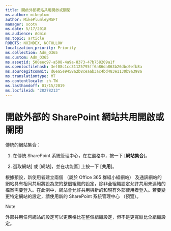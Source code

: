 ```yaml
---
title: 開啟外部網站共用開啟或關閉
ms.author: mikeplum
author: MikePlumleyMSFT
manager: scotv
ms.date: 5/17/2018
ms.audience: Admin
ms.topic: article
ROBOTS: NOINDEX, NOFOLLOW
localization_priority: Priority
ms.collection: Adm_O365
ms.custom: Adm_O365
ms.assetid: 500eec97-a508-4a9a-8373-47b758209a1f
ms.openlocfilehash: 3ef08c1cc31125795ff6a86da863b26dbc0efb8a
ms.sourcegitcommit: d6ea5e9458a2b8ceaab3ac4bd483e1130b9a398a
ms.translationtype: MT
ms.contentlocale: zh-TW
ms.lasthandoff: 01/15/2019
ms.locfileid: "28278213"
---
```

# <a name="turn-external-sharing-on-or-off-for-a-sharepoint-site"></a>開啟外部的 SharePoint 網站共用開啟或關閉

傳統的網站集合：
  
1. 在傳統 SharePoint 系統管理中心，在左窗格中，按一下 [**網站集合**]。
    
2. 選取網站] 或 [網站]，並在功能區] 上按一下 [**共用**]。
    
根據預設，新使用者建立兩個 （屬於 Office 365 群組小組網站） 及通訊網站的網站具有相同共用將設為您的整個組織的設定，除非全組織設定允許共用未連結的檔案需要登入。在此例中，網站會允許共用與新的和現有外部使用者登入。若要變更特定網站的設定，請使用新的 SharePoint 系統管理中心 （預覽）。
  
> [!NOTE]
> 外部共用任何網站的設定可以更嚴格比在整個組織設定，但不是更寬鬆比全組織設定。 
  

